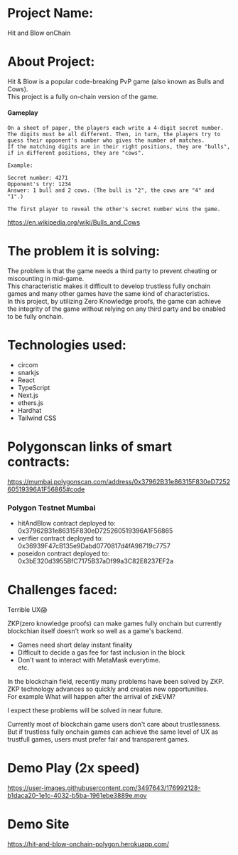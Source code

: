 # Project Name: 
Hit and Blow onChain

# About Project: 
Hit & Blow is a popular code-breaking PvP game (also known as Bulls and Cows).   
This project is a fully on-chain version of the game.

#### Gameplay
```
On a sheet of paper, the players each write a 4-digit secret number.  
The digits must be all different. Then, in turn, the players try to guess their opponent's number who gives the number of matches.  
If the matching digits are in their right positions, they are "bulls", if in different positions, they are "cows". 

Example:

Secret number: 4271
Opponent's try: 1234
Answer: 1 bull and 2 cows. (The bull is "2", the cows are "4" and "1".)

The first player to reveal the other's secret number wins the game.
```
https://en.wikipedia.org/wiki/Bulls_and_Cows

# The problem it is solving:
The problem is that the game needs a third party to prevent cheating or miscounting in mid-game.   
This characteristic makes it difficult to develop trustless fully onchain games and many other games have the same kind of characteristics.  
In this project, by utilizing Zero Knowledge proofs, the game can achieve the integrity of the game without relying on any third party and be enabled to be fully onchain.  

# Technologies used:
- circom
- snarkjs
- React
- TypeScript
- Next.js
- ethers.js
- Hardhat
- Tailwind CSS

# Polygonscan links of smart contracts:
https://mumbai.polygonscan.com/address/0x37962B31e86315F830eD725260519396A1F56865#code

### Polygon Testnet Mumbai
- hitAndBlow contract deployed to: 0x37962B31e86315F830eD725260519396A1F56865
- verifier contract deployed to: 0x36939F47cB135e9Dabd0770817d4fA98719c7757
- poseidon contract deployed to: 0x3bE320d3955BfC7175B37aDf99a3C82E8237EF2a

# Challenges faced:
Terrible UX😱

ZKP(zero knowledge proofs) can make games fully onchain but currently blockchian itself doesn't work so well as a game's backend.
- Games need short delay instant finality
- Difficult to decide a gas fee for fast inclusion in the block
- Don't want to interact with MetaMask everytime.  
etc. 

In the blockchain field, recently many problems have been solved by ZKP.  
ZKP technology advances so quickly and creates new opportunities.  
For example What will happen after the arrival of zkEVM?  

I expect these problems will be solved in near future.  

Currently most of blockchain game users don't care about trustlessness. But if trustless fully onchain games can achieve the same level of UX as trustfull games, users must prefer fair and transparent games.

# Demo Play (2x speed)
https://user-images.githubusercontent.com/3497643/176992128-b1daca20-1e1c-4032-b5ba-1961ebe3889e.mov


# Demo Site
https://hit-and-blow-onchain-polygon.herokuapp.com/

